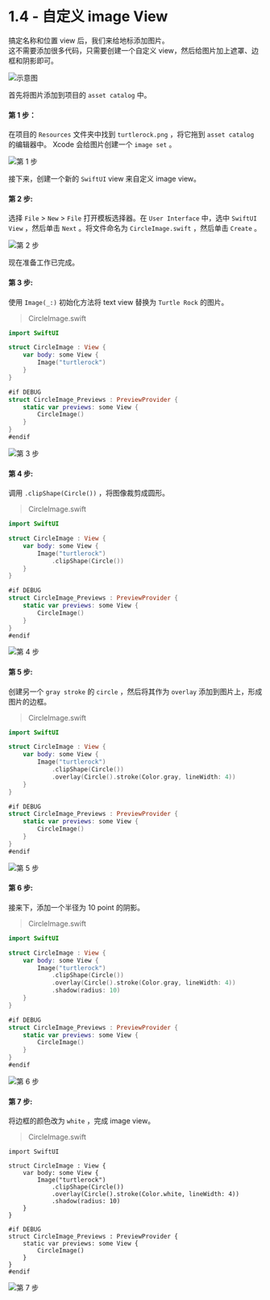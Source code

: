 # 1.4 - 自定义 image View

搞定名称和位置 view 后，我们来给地标添加图片。  
这不需要添加很多代码，只需要创建一个自定义 view，然后给图片加上遮罩、边框和阴影即可。

![&#x793A;&#x610F;&#x56FE;](../../../.gitbook/assets/4.0.gif)

首先将图片添加到项目的 `asset catalog` 中。

#### 第 1 步：

在项目的 `Resources` 文件夹中找到 `turtlerock.png` ，将它拖到 `asset catalog` 的编辑器中。 Xcode 会给图片创建一个 `image set` 。  


![&#x7B2C; 1 &#x6B65;](../../../.gitbook/assets/image%20%2814%29.png)

接下来，创建一个新的 `SwiftUI` view 来自定义 image view。

#### 第 2 步:

选择 `File` &gt; `New` &gt; `File` 打开模板选择器。在 `User Interface` 中，选中 `SwiftUI View` ，然后单击 `Next` 。将文件命名为 `CircleImage.swift` ，然后单击 `Create` 。

![&#x7B2C; 2 &#x6B65;](../../../.gitbook/assets/image%20%287%29.png)

现在准备工作已完成。

#### 第 3 步:

使用 `Image(_:)` 初始化方法将 text view 替换为 `Turtle Rock` 的图片。

> CircleImage.swift

```swift
import SwiftUI

struct CircleImage : View {
    var body: some View {
        Image("turtlerock")
    }
}

#if DEBUG
struct CircleImage_Previews : PreviewProvider {
    static var previews: some View {
        CircleImage()
    }
}
#endif
```

![&#x7B2C; 3 &#x6B65;](../../../.gitbook/assets/image%20%281%29.png)

#### 第 4 步:

调用 `.clipShape(Circle())` ，将图像裁剪成圆形。

> CircleImage.swift

```swift
import SwiftUI

struct CircleImage : View {
    var body: some View {
        Image("turtlerock")
            .clipShape(Circle())
    }
}

#if DEBUG
struct CircleImage_Previews : PreviewProvider {
    static var previews: some View {
        CircleImage()
    }
}
#endif
```

![&#x7B2C; 4 &#x6B65;](../../../.gitbook/assets/image%20%283%29.png)

#### 第 5 步:

创建另一个 `gray stroke` 的 `circle` ，然后将其作为 `overlay` 添加到图片上，形成图片的边框。

> CircleImage.swift

```swift
import SwiftUI

struct CircleImage : View {
    var body: some View {
        Image("turtlerock")
            .clipShape(Circle())
            .overlay(Circle().stroke(Color.gray, lineWidth: 4))
    }
}

#if DEBUG
struct CircleImage_Previews : PreviewProvider {
    static var previews: some View {
        CircleImage()
    }
}
#endif
```

![&#x7B2C; 5 &#x6B65;](../../../.gitbook/assets/image%20%2827%29.png)

#### 第 6 步:

接来下，添加一个半径为 10 point 的阴影。

> CircleImage.swift

```swift
import SwiftUI

struct CircleImage : View {
    var body: some View {
        Image("turtlerock")
            .clipShape(Circle())
            .overlay(Circle().stroke(Color.gray, lineWidth: 4))
            .shadow(radius: 10)
    }
}

#if DEBUG
struct CircleImage_Previews : PreviewProvider {
    static var previews: some View {
        CircleImage()
    }
}
#endif
```

![&#x7B2C; 6 &#x6B65;](../../../.gitbook/assets/image%20%2821%29.png)

#### 第 7 步:

将边框的颜色改为 `white` ，完成 image view。

> CircleImage.swift

```text
import SwiftUI

struct CircleImage : View {
    var body: some View {
        Image("turtlerock")
            .clipShape(Circle())
            .overlay(Circle().stroke(Color.white, lineWidth: 4))
            .shadow(radius: 10)
    }
}

#if DEBUG
struct CircleImage_Previews : PreviewProvider {
    static var previews: some View {
        CircleImage()
    }
}
#endif
```

![&#x7B2C; 7 &#x6B65;](../../../.gitbook/assets/image%20%289%29.png)



